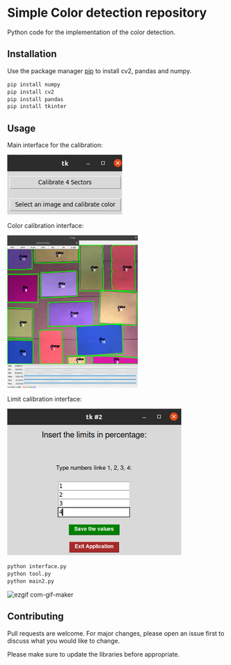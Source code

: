 # Simple Color detection repository

Python code for the implementation of the color detection.

## Installation

Use the package manager [pip](https://pip.pypa.io/en/stable/) to install cv2, pandas and numpy.

```bash
pip install numpy
pip install cv2
pip install pandas
pip install tkinter
```

## Usage

Main interface for the calibration:

![](images_interfaces_color/main.png)

Color calibration interface:

<img src="images_interfaces_color/calibrate.png" width="300" height="350">

Limit calibration interface:

![](images_interfaces_color/Limits.png)


```python
python interface.py
python tool.py
python main2.py
```
![ezgif com-gif-maker](https://user-images.githubusercontent.com/52639144/198855087-6633204f-cc0c-4e47-8a90-bdd5414c5440.gif)

## Contributing
Pull requests are welcome. For major changes, please open an issue first to discuss what you would like to change.

Please make sure to update the libraries before appropriate.
